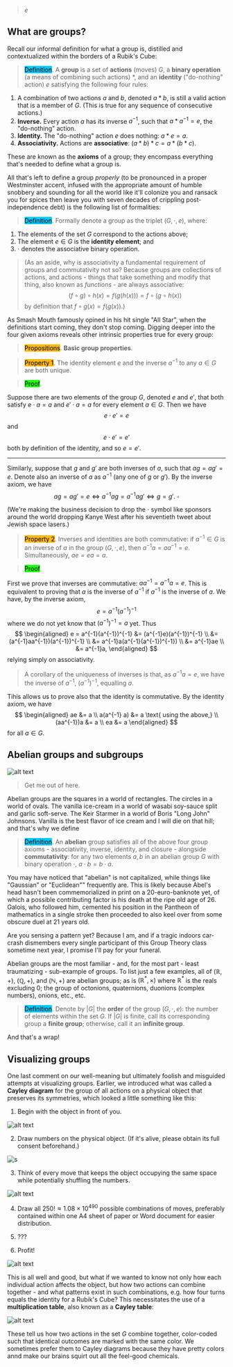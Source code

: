
> $e$

## What are groups?

Recall our informal definition for what a group is, distilled and contextualized within the borders of a Rubik's Cube:

> <span style="background-color: #03cafc; color: black;">Definition</span>. A **group** is a set of **actions** (moves) $G$, a **binary operation** (a means of combining such actions) $*$, and an **identity** ("do-nothing" action) $e$ satisfying the following four rules:
1. A combination of two actions $a$ and $b$, denoted $a * b$, is still a valid action that is a member of $G$. (This is true for any sequence of consecutive actions.)
2. **Inverse.** Every action $a$ has its inverse $a^{-1}$, such that $a * a^{-1} = e$, the "do-nothing" action.
3. **Identity.** The "do-nothing" action $e$ does nothing: $a * e = a$.
4. **Associativity.** Actions are **associative**: $(a * b) * c = a* (b*c)$.

These are known as the **axioms** of a group; they encompass everything that's needed to define what a group is.

All that's left to define a group *properly* (to be pronounced in a proper Westminster accent, infused with the appropriate amount of humble snobbery and sounding for all the world like it'll colonize you and ransack you for spices then leave you with seven decades of crippling post-independence debt) is the following list of formalities:

> <span style="background-color: #03cafc; color: black;">Definition</span>. Formally denote a group as the triplet $(G, \cdot, e)$, where:
1. The elements of the set $G$ correspond to the actions above;
2. The element $e \in G$ is the **identity element**; and
3. $\cdot$ denotes the associative binary operation.

> (As an aside, why is associativity a fundamental requirement of groups and commutativity not so? Because groups are collections of actions, and actions - things that take something and modify that thing, also known as *functions* - are always associative:
$$
(f\circ g)\circ h(x) = f(g(h(x))) = f\circ (g\circ h(x))
$$
> by definition that $f \circ g(x) = f(g(x))$.)

As Smash Mouth famously opined in his hit single "All Star", when the definitions start coming, they don't stop coming. Digging deeper into the four given axioms reveals other intrinsic properties true for every group:



> <span style="background-color: #ffb812; color: black;">Propositions</span>. **Basic group properties**.

> <span style="background-color: #ffb812; color: black;">Property 1</span>. The identity element $e$ and the inverse $a^{-1}$ to any $a \in G$ are both unique.

> <span style="background-color: #1eff12; color: black;">Proof</span>.

Suppose there are two elements of the group $G$, denoted $e$ and $e'$, that both satisfy $e \cdot a = a$ and $e' \cdot a = a$ for every element $a \in G$. Then we have
$$
e \cdot e' = e
$$
and
$$
e \cdot e' = e'
$$
both by definition of the identity, and so $e = e'$.

***

Similarly, suppose that $g$ and $g'$ are both inverses of $a$, such that $ag = ag' = e$. Denote also an inverse of $a$ as $a^{-1}$ (any one of $g$ or $g'$). By the inverse axiom, we have
$$
ag = ag' = e \iff a^{-1}ag = a^{-1}ag' \iff g = g'.\ \square
$$

(We're making the business decision to drop the $\cdot$ symbol like sponsors around the world dropping Kanye West after his seventieth tweet about Jewish space lasers.)

> <span style="background-color: #ffb812; color: black;">Property 2</span>. Inverses and identities are both commutative: if $a^{-1} \in G$ is an inverse of $a$ in the group $(G, \cdot, e)$, then $a^{-1} a = a a^{-1} = e$. Simultaneously, $ae = e a = a$. 

> <span style="background-color: #1eff12; color: black;">Proof</span>.

First we prove that inverses are commutative: $aa^{-1} = a^{-1}a = e$. This is equivalent to proving that $a$ is the inverse of $a^{-1}$ if $a^{-1}$ is the inverse of $a$. We have, by the inverse axiom,
$$
e = a^{-1}(a^{-1})^{-1}
$$
where we do not yet know that $(a^{-1})^{-1} = a$ yet. Thus
$$
\begin{aligned}
e = a^{-1}(a^{-1})^{-1} &= (a^{-1}e)(a^{-1})^{-1} \\
&= (a^{-1}aa^{-1})(a^{-1})^{-1} \\
&= a^{-1}a(a^{-1}(a^{-1})^{-1}) \\
&= a^{-1}ae \\
&= a^{-1}a,
\end{aligned}
$$
relying simply on associativity. 

> A corollary of the uniqueness of inverses is that, as $a^{-1} a = e$, we have the inverse of $a^{-1}$, $(a^{-1})^{-1}$, equalling $a$.

Tihis allows us to prove also that the identity is commutative. By the identity axiom, we have
$$
\begin{aligned}
ae &= a \\
a(a^{-1} a) &= a \text{ using the above,} \\
(aa^{-1})a &= a \\
ea &= a
\end{aligned}
$$
for all $a \in G$.

## Abelian groups and subgroups

![alt text](./assets/images/image-53.png)

> Get me out of here.

Abelian groups are the squares in a world of rectangles. The circles in a world of ovals. The vanilla ice-cream in a world of wasabi soy-sauce split and garlic soft-serve. The Keir Starmer in a world of Boris "Long John" Johnsons. Vanilla is the best flavor of ice cream and I will die on that hill; and that's why we define

> <span style="background-color: #03cafc; color: black;">Definition</span>. An **abelian** group satisfies all of the above four group axioms - associativity, inverse, identity, and closure - alongside **commutativity**: for any two elements $a, b$ in an abelian group $G$ with binary operation $\cdot$, $a\cdot b = b \cdot a$.

You may have noticed that "abelian" is not capitalized, while things like "Gaussian" or "Euclidean"" frequently are. This is likely because Abel's head hasn't been commemorialized in print on a 20-euro-banknote yet, of which a possible contributing factor is his death at the ripe old age of 26. Galois, who followed him, cemented his position in the Pantheon of mathematics in a single stroke then proceeded to also keel over from some obscure duel at 21 years old. 

Are you sensing a pattern yet? Because I am, and if a tragic indoors car-crash dismembers every single participant of this Group Theory class sometime next year, I promise I'll pay for your funeral.

Abelian groups are the most familiar - and, for the most part - least traumatizing - sub-example of groups. To list just a few examples, all of $(\mathbb{R}, +)$, $(\mathbb{Q}, +)$, and $(\mathbb{N}, +)$ are abelian groups; as is $(\mathbb{R^*}, \times)$ where $\mathbb{R^*}$ is the reals excluding $0$; the group of octonions, quaternions, duonions (complex numbers), onions, etc., etc.

> <span style="background-color: #03cafc; color: black;">Definition</span>. Denote by $|G|$ the **order** of the group $(G, \cdot, e)$: the number of elements within the set $G$. If $|G|$ is finite, call its corresponding group a **finite group**; otherwise, call it an **infinite group**.

And that's a wrap!

## Visualizing groups

One last comment on our well-meaning but ultimately foolish and misguided attempts at visualizing groups. Earlier, we introduced what was called a **Cayley diagram** for the group of all actions on a physical object that preserves its symmetries, which looked a little something like this:

1. Begin with the object in front of you.

![alt text](./assets/images/image-54.png)

2. Draw numbers on the physical object. (If it's alive, please obtain its full consent beforehand.)

![s](./assets/images/image-55.png)

3. Think of every move that keeps the object occupying the same space while potentially shuffling the numbers.

![alt text](./assets/images/image-56.png)

4. Draw all $250! \approx 1.08 \times 10^{490}$ possible combinations of moves, preferably contained within one A4 sheet of paper or Word document for easier distribution.
   
5. ???

6. Profit!

![alt text](./assets/images/image-57.png)

This is all well and good, but what if we wanted to know not only how each individual action affects the object, but how two actions can combine together - and what patterns exist in such combinations, e.g. how four turns equals the identity for a Rubik's Cube? This necessitates the use of a **multiplication table**, also known as a **Cayley table**:

![alt text](./assets/images/image-58.png)

These tell us how two actions in the set $G$ combine together, color-coded such that identical outcomes are marked with the same color. We sometimes prefer them to Cayley diagrams because they have pretty colors annd make our brains squirt out all the feel-good chemicals.

